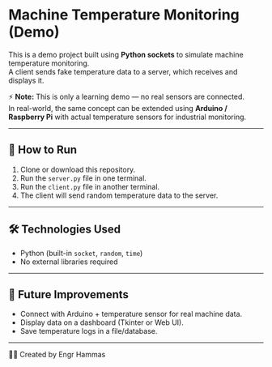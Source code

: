 # Machine Temperature Monitoring (Demo)

This is a demo project built using **Python sockets** to simulate machine temperature monitoring.  
A client sends fake temperature data to a server, which receives and displays it.  

⚡ **Note:** This is only a learning demo — no real sensors are connected.  
In real-world, the same concept can be extended using **Arduino / Raspberry Pi** with actual temperature sensors for industrial monitoring.

---

## 🚀 How to Run
1. Clone or download this repository.  
2. Run the `server.py` file in one terminal.  
3. Run the `client.py` file in another terminal.  
4. The client will send random temperature data to the server.  

---

## 🛠️ Technologies Used
- Python (built-in `socket`, `random`, `time`)  
- No external libraries required  

---

## 🌱 Future Improvements
- Connect with Arduino + temperature sensor for real machine data.  
- Display data on a dashboard (Tkinter or Web UI).  
- Save temperature logs in a file/database.  

---

👨‍💻 Created by Engr Hammas
